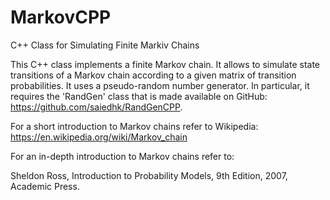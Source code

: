 # MarkovCPP
C++ Class for Simulating Finite Markiv Chains

This C++ class implements a finite Markov chain. It allows to simulate state transitions 
of a Markov chain according to a given matrix of transition probabilities.
It uses a pseudo-random number generator. In particular, it requires the 'RandGen' class that
is made available on GitHub: https://github.com/saiedhk/RandGenCPP.

For a short introduction to Markov chains refer to Wikipedia:
https://en.wikipedia.org/wiki/Markov_chain

For an in-depth introduction to Markov chains refer to:

Sheldon Ross, Introduction to Probability Models, 9th Edition, 2007, Academic Press.

